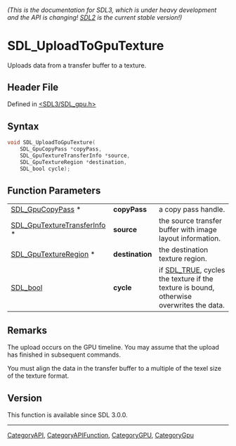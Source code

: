 ###### (This is the documentation for SDL3, which is under heavy development and the API is changing! [SDL2](https://wiki.libsdl.org/SDL2/) is the current stable version!)
# SDL_UploadToGpuTexture

Uploads data from a transfer buffer to a texture.

## Header File

Defined in [<SDL3/SDL_gpu.h>](https://github.com/libsdl-org/SDL/blob/main/include/SDL3/SDL_gpu.h)

## Syntax

```c
void SDL_UploadToGpuTexture(
    SDL_GpuCopyPass *copyPass,
    SDL_GpuTextureTransferInfo *source,
    SDL_GpuTextureRegion *destination,
    SDL_bool cycle);
```

## Function Parameters

|                                                            |                 |                                                                                                     |
| ---------------------------------------------------------- | --------------- | --------------------------------------------------------------------------------------------------- |
| [SDL_GpuCopyPass](SDL_GpuCopyPass) *                       | **copyPass**    | a copy pass handle.                                                                                 |
| [SDL_GpuTextureTransferInfo](SDL_GpuTextureTransferInfo) * | **source**      | the source transfer buffer with image layout information.                                           |
| [SDL_GpuTextureRegion](SDL_GpuTextureRegion) *             | **destination** | the destination texture region.                                                                     |
| [SDL_bool](SDL_bool)                                       | **cycle**       | if [SDL_TRUE](SDL_TRUE), cycles the texture if the texture is bound, otherwise overwrites the data. |

## Remarks

The upload occurs on the GPU timeline. You may assume that the upload has
finished in subsequent commands.

You must align the data in the transfer buffer to a multiple of the texel
size of the texture format.

## Version

This function is available since SDL 3.0.0.

----
[CategoryAPI](CategoryAPI), [CategoryAPIFunction](CategoryAPIFunction), [CategoryGPU](CategoryGPU), [CategoryGpu](CategoryGpu)



